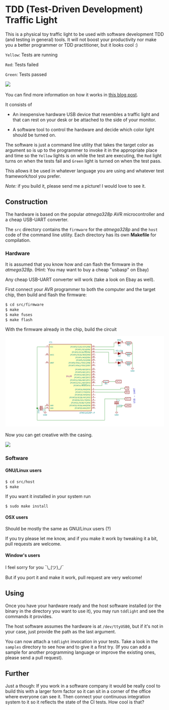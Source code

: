 # TDD (Test-Driven Development) Traffic Light

This is a physical toy traffic light to be used with software development TDD
(and testing in general) tools. It will not boost your productivity nor make you
a better programmer or TDD practitioner, but it looks cool :)

`Yellow`: Tests are running

`Red`: Tests failed

`Green`: Tests passed

![](gif.gif)

You can find more information on how it works in [this blog
post](http://www.sillybytes.net/2016/08/tdd-test-driven-development-physical.html).

It consists of

* An inexpensive hardware USB device that resembles a traffic light
    and that can rest on your desk or be attached to the side of your monitor.

* A software tool to control the hardware and decide which color light should be
    turned on.

The software is just a command line utility that takes the target color as
argument so is up to the programmer to invoke it in the appropriate place and
time so the `Yellow` lights is on while the test are executing, the `Red` light
turns on when the tests fail and `Green` light is turned on when the test pass.

This allows it be used in whatever language you are using and whatever test
framework/tool you prefer.

*Note:* if you build it, please send me a picture! I would love to see it.


## Construction

The hardware is based on the popular *atmega328p* AVR microcontroller and a
cheap USB-UART converter.

The `src` directory contains the `firmware` for the *atmega328p* and the `host`
code of the command line utility. Each directory has its own **Makefile** for
compilation.


### Hardware

It is assumed that you know how and can flash the firmware in the *atmega328p*.
(Hint: You may want to buy a cheap "usbasp" on Ebay)

Any cheap USB-UART converter will work (take a look on Ebay as well).

First connect your AVR programmer to both the computer and the target chip, then
build and flash the firmware:

    $ cd src/firmware
    $ make
    $ make fuses
    $ make flash

With the firmware already in the chip, build the circuit

![](schematic.png)

Now you can get creative with the casing.

![](shot.jpg)


### Software

#### GNU/Linux users

    $ cd src/host
    $ make

If you want it installed in your system run

    $ sudo make install


#### OSX users

Should be mostly the same as GNU/Linux users (?)

If you try please let me know, and if you make it work by tweaking it a bit,
pull requests are welcome.


#### Window's users

I feel sorry for you ¯\\\_(ツ)\_/¯

But if you port it and make it work, pull request are very welcome!


## Using

Once you have your hardware ready and the host software installed (or the binary
in the directory you want to use it), you may run `tddlight` and see the
commands it provides.

The host software assumes the hardware is at `/dev/ttyUSB0`, but if it's not in
your case, just provide the path as the last argument.

You can now attach a `tddlight` invocation in your tests. Take a look in the
`samples` directory to see how and to give it a first try. (If you can add a
sample for another programming language or improve the existing ones, please
send a pull request).


## Further

Just a though: If you work in a software company it would be really cool to
build this with a larger form factor so it can sit in a corner of the office
where everyone can see it. Then connect your continuous integration system to it
so it reflects the state of the CI tests. How cool is that?
